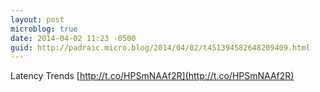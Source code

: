 ```yaml
---
layout: post
microblog: true
date: 2014-04-02 11:23 -0500
guid: http://padraic.micro.blog/2014/04/02/t451394582648209409.html
---
```

Latency Trends [http://t.co/HPSmNAAf2R](http://t.co/HPSmNAAf2R)
